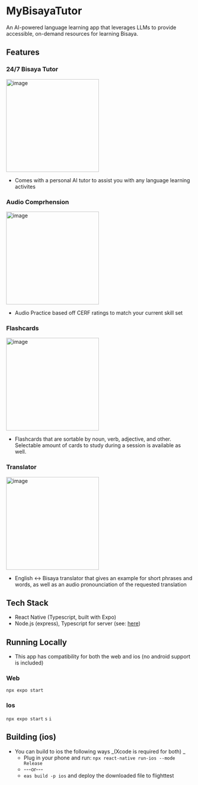 # MyBisayaTutor
An AI-powered language learning app that leverages LLMs to provide accessible, on-demand resources for learning Bisaya.

## Features
### 24/7 Bisaya Tutor
<img width="auto" height="250" alt="image" src="https://github.com/user-attachments/assets/ab58bff5-3e91-4ba8-9e9a-cc781b7dbfad" />  
 
- Comes with a personal AI tutor to assist you with any language learning activites
 
### Audio Comprhension
<img width="auto" height="250" alt="image" src="https://github.com/user-attachments/assets/d28e94c1-1bd7-4043-bb2b-2a957615a011" /> 
 
- Audio Practice based off CERF ratings to match your current skill set

### Flashcards
<img width="auto" height="250" alt="image" src="https://github.com/user-attachments/assets/b7c4978c-2339-4a57-b6a2-1945c8891489" /> 
 
- Flashcards that are sortable by noun, verb, adjective, and other. Selectable amount of cards to study during a session is available as well. 

### Translator
<img width="auto" height="250" alt="image" src="https://github.com/user-attachments/assets/4ac33ab2-2a15-4a76-8f58-48a6ca903772" /> 
 
- English <-> Bisaya translator that gives an example for short phrases and words, as well as an audio pronounciation of the requested translation

## Tech Stack
- React Native (Typescript, built with Expo)
- Node.js (express), Typescript for server (see: <a href="https://github.com/DanielPasion/MBTServer">here</a>)

## Running Locally
- This app has compatibility for both the web and ios (no android support is included)

### Web
```npx expo start```

### Ios
```npx expo start```
```s```
```i```

## Building (ios)
- You can build to ios the following ways _(Xcode is required for both) _
   - Plug in your phone and run: ```npx react-native run-ios --mode Release ```
   - ---or---
   - ```eas build -p ios``` and deploy the downloaded file to flighttest
